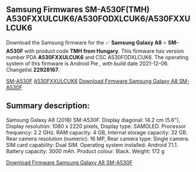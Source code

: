 <h2>Samsung Firmwares SM-A530F(TMH) A530FXXULCUK6/A530FODXLCUK6/A530FXXULCUK6</h2>
Download the Samsung firmware for the ✅ <strong>Samsung Galaxy A8 </strong> ⭐ <strong>SM-A530F</strong> with product code <strong>TMH</strong> <strong> from Hungary</strong>. This firmware has version number PDA <strong>A530FXXULCUK6</strong> and CSC A530FODXLCUK6. The operating system of this firmware is Android Pie , with build date 2021-12-06. Changelist <strong>22928167</strong>.


[SM-A530F](https://samfirm.shop/samsung/model/SM-A530F)
[A530FXXULCUK6](https://samfirm.shop/samsung/pda/A530FXXULCUK6)
[Download Firmware Samsung Galaxy A8 SM-A530F](https://samfirm.shop/samsung/firmware/480362)
<h2>Summary description:</h2>
<p>Samsung Galaxy A8 (2018) SM-A530F. Display diagonal: 14.2 cm (5.6"), Display resolution: 1080 x 2220 pixels, Display type: SAMOLED. Processor frequency: 2.2 GHz. RAM capacity: 4 GB, Internal storage capacity: 32 GB. Rear camera resolution (numeric): 16 MP, Rear camera type: Single camera. SIM card capability: Dual SIM. Operating system installed: Android 7.1.1. Battery capacity: 3000 mAh. Product colour: Black. Weight: 172 g</p>


[Download Firmware Samsung Galaxy A8 SM-A530F](https://samfirm.shop/samsung/firmware/480362)
